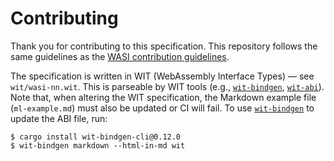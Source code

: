 # Contributing

Thank you for contributing to this specification. This repository follows the
same guidelines as the [WASI contribution guidelines].

[WASI contribution guidelines]: https://github.com/WebAssembly/WASI/blob/main/Contributing.md

The specification is written in WIT (WebAssembly Interface Types) &mdash; see `wit/wasi-nn.wit`.
This is parseable by WIT tools (e.g., [`wit-bindgen`], [`wit-abi`]). Note that, when altering the
WIT specification, the Markdown example file (`ml-example.md`) must also be updated or CI will fail.
To use [`wit-bindgen`] to update the ABI file, run:

[`wit-bindgen`]: https://github.com/bytecodealliance/wit-bindgen
[`wit-abi`]: https://github.com/WebAssembly/wasi-tools/tree/main/wit-abi

```console
$ cargo install wit-bindgen-cli@0.12.0
$ wit-bindgen markdown --html-in-md wit
```
